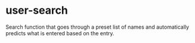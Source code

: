# user-search
Search function that goes through a preset list of names and automatically predicts what is entered based on the entry.
